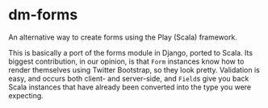 dm-forms
========

An alternative way to create forms using the Play (Scala) framework.

This is basically a port of the forms module in Django, ported to Scala. Its biggest contribution,
in our opinion, is that `Form` instances know how to render themselves using Twitter Bootstrap, so
they look pretty. Validation is easy, and occurs both client- and server-side, and `Field`s give
you back Scala instances that have already been converted into the type you were expecting.
